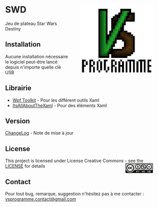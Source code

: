# SWD <a href="https://github.com/VincentSinel"><img align="right" src="https://raw.githubusercontent.com/VincentSinel/Image/master/Icone.png" width="233" style="margin:0px 30px" alt="VS Programme"></a>

Jeu de plateau Star Wars Destiny

## Installation

Aucune installation nécessaire le logiciel peut-être lancé depuis n'importe quelle clè USB

## Librairie

* [Wpf Toolkit](https://github.com/xceedsoftware/wpftoolkit) - Pour les différent outils Xaml
* [ItsAllAboutTheXaml](https://itsallaboutthexaml.blogspot.com/) - Pour des éléments Xaml

## Version

[ChangeLog](Note%20Mise%20A%20Jour.txt) - Note de mise à jour

## License

This project is licensed under License Creative Commons - see the [LICENSE](https://creativecommons.org/licenses/by-nc-nd/4.0/) for details<a href="https://creativecommons.org/licenses/by-nc-nd/4.0/"><img align="right" src="https://raw.githubusercontent.com/VincentSinel/Image/master/License%20Creative%20Commons.png" width="88" style="margin:0px 30px" alt="VS Programme"></a>

## Contact

Pour tout bug, remarque, suggestion n'hésitez pas à me contacter :
vsprogramme.contact@gmail.com
